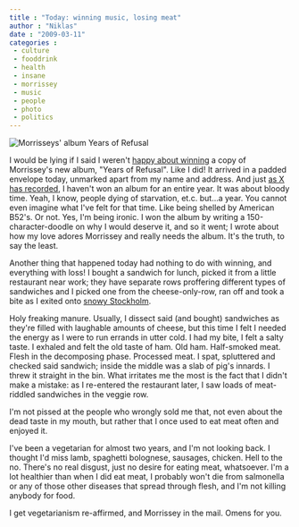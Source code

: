 ```yaml
---
title : "Today: winning music, losing meat"
author : "Niklas"
date : "2009-03-11"
categories : 
 - culture
 - fooddrink
 - health
 - insane
 - morrissey
 - music
 - people
 - photo
 - politics
---
```


![Morrisseys' album Years of Refusal](https://niklasblog.com/wp-content/2008-12-05-yearsofrefusal.jpg)

I would be lying if I said I weren't [happy about winning](http://apture.s3.amazonaws.com/0000011ff775f3103084f8e6004300c0002e001c.205z3-2ae22ae2a3c9e07a720bd607b7c2afef.49b82eba.jpg) a copy of Morrissey's new album, "Years of Refusal". Like I did! It arrived in a padded envelope today, unmarked apart from my name and address. And just [as X has recorded](http://cyndamoore.tumblr.com/post/85572717/jag-har-inte-vunnit-en-cd-skiva-p-ett-r), I haven't won an album for an entire year. It was about bloody time. Yeah, I know, people dying of starvation, et.c. but...a year. You cannot even imagine what I've felt for that time. Like being shelled by American B52's. Or not. Yes, I'm being ironic. I won the album by writing a 150-character-doodle on why I would deserve it, and so it went; I wrote about how my love adores Morrissey and really needs the album. It's the truth, to say the least.

Another thing that happened today had nothing to do with winning, and everything with loss! I bought a sandwich for lunch, picked it from a little restaurant near work; they have separate rows proffering different types of sandwiches and I picked one from the cheese-only-row, ran off and took a bite as I exited onto [snowy Stockholm](http://www.flickr.com/photos/pivic/3346422676/).

Holy freaking manure. Usually, I dissect said (and bought) sandwiches as they're filled with laughable amounts of cheese, but this time I felt I needed the energy as I were to run errands in utter cold. I had my bite, I felt a salty taste. I exhaled and felt the old taste of ham. Old ham. Half-smoked meat. Flesh in the decomposing phase. Processed meat. I spat, spluttered and checked said sandwich; inside the middle was a slab of pig's innards. I threw it straight in the bin. What irritates me the most is the fact that I didn't make a mistake: as I re-entered the restaurant later, I saw loads of meat-riddled sandwiches in the veggie row.

I'm not pissed at the people who wrongly sold me that, not even about the dead taste in my mouth, but rather that I once used to eat meat often and enjoyed it.

I've been a vegetarian for almost two years, and I'm not looking back. I thought I'd miss lamb, spaghetti bolognese, sausages, chicken. Hell to the no. There's no real disgust, just no desire for eating meat, whatsoever. I'm a lot healthier than when I did eat meat, I probably won't die from salmonella or any of those other diseases that spread through flesh, and I'm not killing anybody for food.

I get vegetarianism re-affirmed, and Morrissey in the mail. Omens for you.
